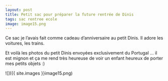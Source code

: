 ```yaml
---
layout: post
title: Petit sac pour préparer la future rentrée de Dinis
tags: sac rentree ecole
image: image15.png
---
```

Ce sac je l’avais fait comme cadeau d’anniversaire au petit Dinis. Il adore les voitures, les trains.

Et voilà les photos du petit Dinis envoyées exclusivement du Portugal … il est mignon et ça me rend très heureuse de voir un enfant heureux de porter mes petits objets :)

![]({{ site.images }}image15.png)